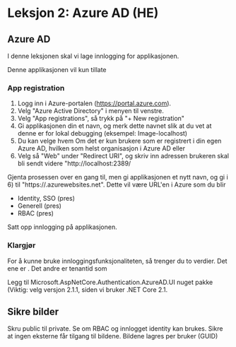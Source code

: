 # Leksjon 2: Azure AD (HE)

## Azure AD



I denne leksjonen skal vi lage innlogging for applikasjonen. 

Denne applikasjonen vil kun tillate 

### App registration

1. Logg inn i Azure-portalen (https://portal.azure.com).
2. Velg "Azure Active Directory" i menyen til venstre.
3. Velg "App registrations", så trykk på "+ New registration"
4. Gi applikasjonen din et navn, og merk dette navnet slik at du vet at denne er for lokal debugging (eksempel: Image-localhost)
5. Du kan velge hvem Om det er kun brukere som er registrert i din egen Azure AD, hvilken som helst organisasjon i Azure AD eller 
6. Velg så "Web" under "Redirect URI", og skriv inn adressen brukeren skal bli sendt videre "http://localhost:2389/

Gjenta prosessen over en gang til, men gi applikasjonen et nytt navn, og gi i 6) til "https://<dinapplikasjon>.azurewebsites.net". Dette vil være URL'en i Azure som du blir 

- Identity, SSO (pres)
- Generell (pres)
- RBAC (pres)

Satt opp innlogging på applikasjonen.

### Klargjør
For å kunne bruke innloggingsfunksjonaliteten, så trenger du to verdier. Det ene er 
. Det andre er tenantid som 

Legg til Microsoft.AspNetCore.Authentication.AzureAD.UI nuget pakke (Viktig: velg versjon 2.1.1, siden vi bruker .NET Core 2.1.








## Sikre bilder

Skru public til private.
Se om RBAC og innlogget identity kan brukes.
Sikre at ingen eksterne får tilgang til bildene.
Bildene lagres per bruker (GUID)
